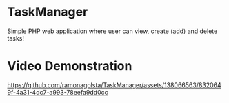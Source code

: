 # TaskManager
Simple PHP web application where user can view, create (add) and delete tasks!

# Video Demonstration

https://github.com/ramonagolsta/TaskManager/assets/138066563/8320649f-4a31-4dc7-a993-78eefa9dd0cc



